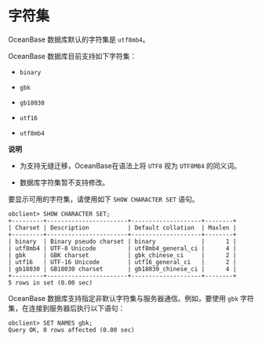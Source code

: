 字符集 
========================

OceanBase 数据库默认的字符集是 `utf8mb4`。

OceanBase 数据库目前支持如下字符集：

* `binary`

  

* `gbk`

  

* `gb18030`

  

* `utf16`

  

* `utf8mb4`

  



**说明**



* 为支持无缝迁移，OceanBase在语法上将 `UTF8` 视为 `UTF8MB4` 的同义词。

  

* 数据库字符集暂不支持修改。

  




要显示可用的字符集，请使用如下 `SHOW CHARACTER SET` 语句。

```unknow
obclient> SHOW CHARACTER SET;
+---------+-----------------------+--------------------+--------+
| Charset | Description           | Default collation  | Maxlen |
+---------+-----------------------+--------------------+--------+
| binary  | Binary pseudo charset | binary             |      1 |
| utf8mb4 | UTF-8 Unicode         | utf8mb4_general_ci |      4 |
| gbk     | GBK charset           | gbk_chinese_ci     |      2 |
| utf16   | UTF-16 Unicode        | utf16_general_ci   |      2 |
| gb18030 | GB18030 charset       | gb18030_chinese_ci |      4 |
+---------+-----------------------+--------------------+--------+
5 rows in set (0.00 sec)
```



OceanBase 数据库支持指定非默认字符集与服务器通信。例如，要使用 `gbk` 字符集，在连接到服务器后执行以下语句：

```unknow
obclient> SET NAMES gbk;
Query OK, 0 rows affected (0.00 sec)
```



